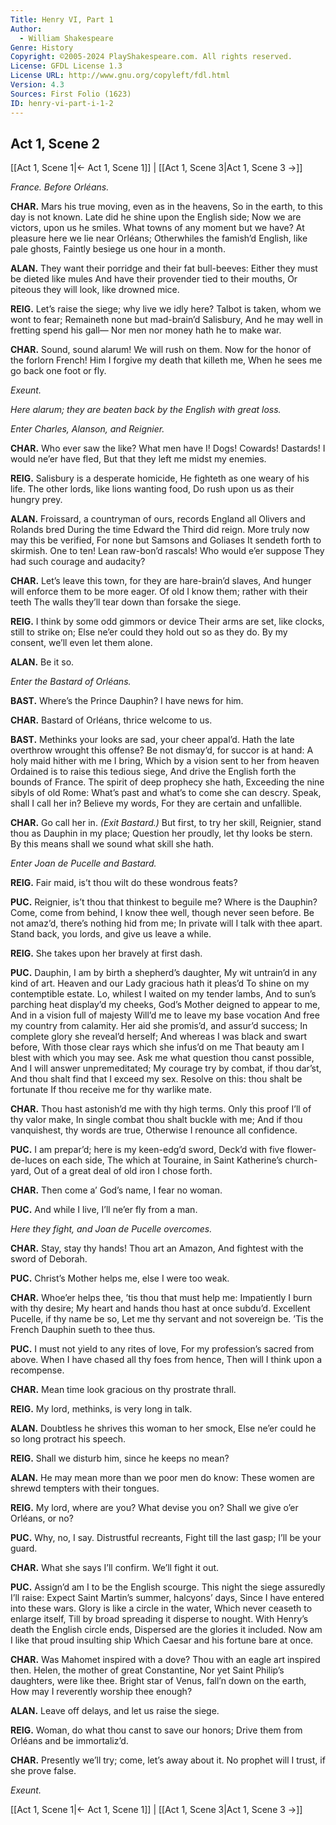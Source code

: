 ```yaml
---
Title: Henry VI, Part 1
Author: 
  - William Shakespeare
Genre: History
Copyright: ©2005-2024 PlayShakespeare.com. All rights reserved.
License: GFDL License 1.3
License URL: http://www.gnu.org/copyleft/fdl.html
Version: 4.3
Sources: First Folio (1623)
ID: henry-vi-part-i-1-2
---
```


## Act 1, Scene 2
[[Act 1, Scene 1|← Act 1, Scene 1]] | [[Act 1, Scene 3|Act 1, Scene 3 →]]

*France. Before Orléans.*

**CHAR.**
Mars his true moving, even as in the heavens,
So in the earth, to this day is not known.
Late did he shine upon the English side;
Now we are victors, upon us he smiles.
What towns of any moment but we have?
At pleasure here we lie near Orléans;
Otherwhiles the famish’d English, like pale ghosts,
Faintly besiege us one hour in a month.

**ALAN.**
They want their porridge and their fat bull-beeves:
Either they must be dieted like mules
And have their provender tied to their mouths,
Or piteous they will look, like drowned mice.

**REIG.**
Let’s raise the siege; why live we idly here?
Talbot is taken, whom we wont to fear;
Remaineth none but mad-brain’d Salisbury,
And he may well in fretting spend his gall⁠—
Nor men nor money hath he to make war.

**CHAR.**
Sound, sound alarum! We will rush on them.
Now for the honor of the forlorn French!
Him I forgive my death that killeth me,
When he sees me go back one foot or fly.

*Exeunt.*

*Here alarum; they are beaten back by the English with great loss.*

*Enter Charles, Alanson, and Reignier.*

**CHAR.**
Who ever saw the like? What men have I!
Dogs! Cowards! Dastards! I would ne’er have fled,
But that they left me midst my enemies.

**REIG.**
Salisbury is a desperate homicide,
He fighteth as one weary of his life.
The other lords, like lions wanting food,
Do rush upon us as their hungry prey.

**ALAN.**
Froissard, a countryman of ours, records
England all Olivers and Rolands bred
During the time Edward the Third did reign.
More truly now may this be verified,
For none but Samsons and Goliases
It sendeth forth to skirmish. One to ten!
Lean raw-bon’d rascals! Who would e’er suppose
They had such courage and audacity?

**CHAR.**
Let’s leave this town, for they are hare-brain’d slaves,
And hunger will enforce them to be more eager.
Of old I know them; rather with their teeth
The walls they’ll tear down than forsake the siege.

**REIG.**
I think by some odd gimmors or device
Their arms are set, like clocks, still to strike on;
Else ne’er could they hold out so as they do.
By my consent, we’ll even let them alone.

**ALAN.**
Be it so.

*Enter the Bastard of Orléans.*

**BAST.**
Where’s the Prince Dauphin? I have news for him.

**CHAR.**
Bastard of Orléans, thrice welcome to us.

**BAST.**
Methinks your looks are sad, your cheer appal’d.
Hath the late overthrow wrought this offense?
Be not dismay’d, for succor is at hand:
A holy maid hither with me I bring,
Which by a vision sent to her from heaven
Ordained is to raise this tedious siege,
And drive the English forth the bounds of France.
The spirit of deep prophecy she hath,
Exceeding the nine sibyls of old Rome:
What’s past and what’s to come she can descry.
Speak, shall I call her in? Believe my words,
For they are certain and unfallible.

**CHAR.**
Go call her in.
*(Exit Bastard.)*
But first, to try her skill,
Reignier, stand thou as Dauphin in my place;
Question her proudly, let thy looks be stern.
By this means shall we sound what skill she hath.

*Enter Joan de Pucelle and Bastard.*

**REIG.**
Fair maid, is’t thou wilt do these wondrous feats?

**PUC.**
Reignier, is’t thou that thinkest to beguile me?
Where is the Dauphin? Come, come from behind,
I know thee well, though never seen before.
Be not amaz’d, there’s nothing hid from me;
In private will I talk with thee apart.
Stand back, you lords, and give us leave a while.

**REIG.**
She takes upon her bravely at first dash.

**PUC.**
Dauphin, I am by birth a shepherd’s daughter,
My wit untrain’d in any kind of art.
Heaven and our Lady gracious hath it pleas’d
To shine on my contemptible estate.
Lo, whilest I waited on my tender lambs,
And to sun’s parching heat display’d my cheeks,
God’s Mother deigned to appear to me,
And in a vision full of majesty
Will’d me to leave my base vocation
And free my country from calamity.
Her aid she promis’d, and assur’d success;
In complete glory she reveal’d herself;
And whereas I was black and swart before,
With those clear rays which she infus’d on me
That beauty am I blest with which you may see.
Ask me what question thou canst possible,
And I will answer unpremeditated;
My courage try by combat, if thou dar’st,
And thou shalt find that I exceed my sex.
Resolve on this: thou shalt be fortunate
If thou receive me for thy warlike mate.

**CHAR.**
Thou hast astonish’d me with thy high terms.
Only this proof I’ll of thy valor make,
In single combat thou shalt buckle with me;
And if thou vanquishest, thy words are true,
Otherwise I renounce all confidence.

**PUC.**
I am prepar’d; here is my keen-edg’d sword,
Deck’d with five flower-de-luces on each side,
The which at Touraine, in Saint Katherine’s church-yard,
Out of a great deal of old iron I chose forth.

**CHAR.**
Then come a’ God’s name, I fear no woman.

**PUC.**
And while I live, I’ll ne’er fly from a man.

*Here they fight, and Joan de Pucelle overcomes.*

**CHAR.**
Stay, stay thy hands! Thou art an Amazon,
And fightest with the sword of Deborah.

**PUC.**
Christ’s Mother helps me, else I were too weak.

**CHAR.**
Whoe’er helps thee, ’tis thou that must help me:
Impatiently I burn with thy desire;
My heart and hands thou hast at once subdu’d.
Excellent Pucelle, if thy name be so,
Let me thy servant and not sovereign be.
’Tis the French Dauphin sueth to thee thus.

**PUC.**
I must not yield to any rites of love,
For my profession’s sacred from above.
When I have chased all thy foes from hence,
Then will I think upon a recompense.

**CHAR.**
Mean time look gracious on thy prostrate thrall.

**REIG.**
My lord, methinks, is very long in talk.

**ALAN.**
Doubtless he shrives this woman to her smock,
Else ne’er could he so long protract his speech.

**REIG.**
Shall we disturb him, since he keeps no mean?

**ALAN.**
He may mean more than we poor men do know:
These women are shrewd tempters with their tongues.

**REIG.**
My lord, where are you? What devise you on?
Shall we give o’er Orléans, or no?

**PUC.**
Why, no, I say. Distrustful recreants,
Fight till the last gasp; I’ll be your guard.

**CHAR.**
What she says I’ll confirm. We’ll fight it out.

**PUC.**
Assign’d am I to be the English scourge.
This night the siege assuredly I’ll raise:
Expect Saint Martin’s summer, halcyons’ days,
Since I have entered into these wars.
Glory is like a circle in the water,
Which never ceaseth to enlarge itself,
Till by broad spreading it disperse to nought.
With Henry’s death the English circle ends,
Dispersed are the glories it included.
Now am I like that proud insulting ship
Which Caesar and his fortune bare at once.

**CHAR.**
Was Mahomet inspired with a dove?
Thou with an eagle art inspired then.
Helen, the mother of great Constantine,
Nor yet Saint Philip’s daughters, were like thee.
Bright star of Venus, fall’n down on the earth,
How may I reverently worship thee enough?

**ALAN.**
Leave off delays, and let us raise the siege.

**REIG.**
Woman, do what thou canst to save our honors;
Drive them from Orléans and be immortaliz’d.

**CHAR.**
Presently we’ll try; come, let’s away about it.
No prophet will I trust, if she prove false.

*Exeunt.*

[[Act 1, Scene 1|← Act 1, Scene 1]] | [[Act 1, Scene 3|Act 1, Scene 3 →]]